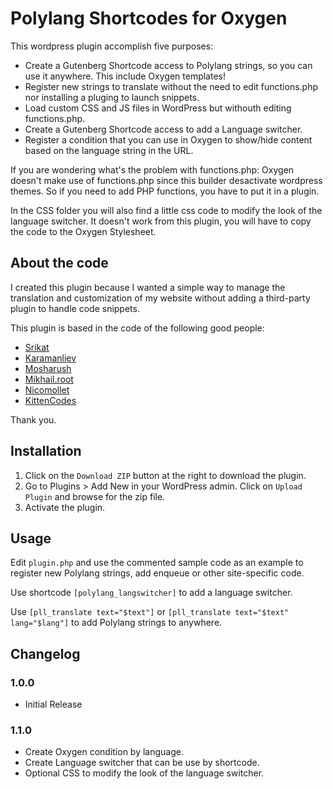 # Polylang Shortcodes for Oxygen #

This wordpress plugin accomplish five purposes:
- Create a Gutenberg Shortcode access to Polylang strings, so you can use it anywhere. This include Oxygen templates!
- Register new strings to translate without the need to edit functions.php nor installing a pluging to launch snippets.
- Load custom CSS and JS files in WordPress but withouth editing functions.php.
- Create a Gutenberg Shortcode access to add a Language switcher.
- Register a condition that you can use in Oxygen to show/hide content based on the language string in the URL.

If you are wondering what's the problem with functions.php: Oxygen doesn't make use of functions.php since this builder desactivate wordpress themes. So if you need to add PHP functions, you have to put it in a plugin.

In the CSS folder you will also find a little css code to modify the look of the language switcher. It doesn't work from this plugin, you will have to copy the code to the Oxygen Stylesheet.

## About the code ##
I created this plugin because I wanted a simple way to manage the translation and customization of my website without adding a third-party plugin to handle code snippets.

This plugin is based in the code of the following good people:
- [Srikat](https://github.com/srikat/my-custom-functionality/blob/master/plugin.php)
- [Karamanliev](https://gist.github.com/karamanliev/7d0e580da26d8a3344008f14eb238552)
- [Mosharush](https://gist.github.com/Mosharush/5e69d0c0cf61333e7cfd464b471986c1)
- [Mikhail.root](https://stackoverflow.com/a/52122148)
- [Nicomollet](https://gist.github.com/nicomollet/47ba9808f3187c9f1568d8f7c4355b54)
- [KittenCodes](https://gist.github.com/KittenCodes/e7a7207dc56155473cd2f572e27e09ad#file-polylang_condition-php)

Thank you.

## Installation ##

1. Click on the `Download ZIP` button at the right to download the plugin.
2. Go to Plugins > Add New in your WordPress admin. Click on `Upload Plugin` and browse for the zip file.
3. Activate the plugin.

## Usage ##
Edit `plugin.php` and use the commented sample code as an example to register new Polylang strings, add enqueue or other site-specific code.

Use shortcode `[polylang_langswitcher]` to add a language switcher.

Use `[pll_translate text="$text"]` or `[pll_translate text="$text" lang="$lang"]` to add Polylang strings to anywhere.

## Changelog ##

### 1.0.0 ###
* Initial Release

### 1.1.0 ###
* Create Oxygen condition by language.
* Create Language switcher that can be use by shortcode.
* Optional CSS to modify the look of the language switcher.